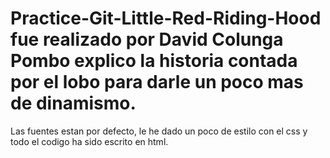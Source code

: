 # Practice-Git-Little-Red-Riding-Hood fue realizado por David Colunga Pombo explico la historia contada por el lobo para darle un poco mas de dinamismo.
Las fuentes estan por defecto, le he dado un poco de estilo con el css y todo el codigo ha sido escrito en html.
